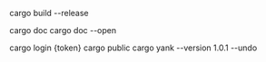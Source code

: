 cargo build --release

cargo doc
cargo doc --open

cargo login {token}
cargo public
cargo yank --version 1.0.1 --undo
